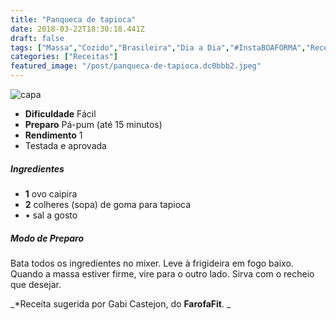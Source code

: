 ```yaml
---
title: "Panqueca de tapioca"
date: 2018-03-22T18:30:18.441Z
draft: false
tags: ["Massa","Cozido","Brasileira","Dia a Dia","#InstaBOAFORMA","Receitas rápidas","Receitas sem glúten","Tapioca"]
categories: ["Receitas"]
featured_image: "/post/panqueca-de-tapioca.dc0bbb2.jpeg"
---
```


![capa](/post/panqueca-de-tapioca.dc0bbb2.jpeg)

*   **Dificuldade** Fácil
*   **Preparo** Pá-pum (até 15 minutos)
*   **Rendimento** 1
*   Testada e aprovada
    

##### Ingredientes

*   **1** ovo caipira
*   **2** colheres (sopa) de goma para tapioca
*   • sal a gosto

##### Modo de Preparo

Bata todos os ingredientes no mixer. Leve à frigideira em fogo baixo. Quando a massa estiver firme, vire para o outro lado. Sirva com o recheio que desejar.

_*Receita sugerida por Gabi Castejon, do **FarofaFit**. _
